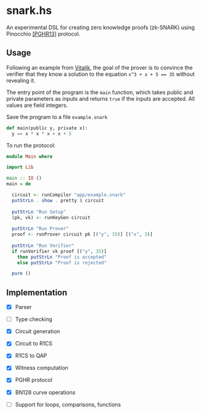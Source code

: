 # snark.hs

An experimental DSL for creating zero knowledge proofs (zk-SNARK) using Pinocchio [[PGHR13]](https://eprint.iacr.org/2013/279) protocol.

## Usage

Following an example from [Vitalik](https://medium.com/@VitalikButerin/quadratic-arithmetic-programs-from-zero-to-hero-f6d558cea649), 
the goal of the prover is to convince the verifier that they know a solution to the equation `x^3 + x + 5 == 35` without revealing it.

The entry point of the program is the `main` function, which takes public and private parameters as inputs and returns `true` if the inputs are accepted. All values are field integers. 

Save the program to a file `example.snark`
```python
def main(public y, private x): 
  y == x * x * x + x + 5
```

To run the protocol:

```haskell
module Main where

import Lib

main :: IO ()
main = do

  circuit <- runCompiler "app/example.snark"
  putStrLn . show . pretty $ circuit             
  
  putStrLn "Run Setup"
  (pk, vk) <- runKeyGen circuit
  
  putStrLn "Run Prover"
  proof <- runProver circuit pk [("y", 35)] [("x", 3)]
  
  putStrLn "Run Verifier"
  if runVerifier vk proof [("y", 35)]
    then putStrLn "Proof is accepted" 
    else putStrLn "Proof is rejected"

  pure ()
```

## Implementation

- [x] Parser
- [ ] Type checking
- [x] Circuit generation
- [x] Circuit to R1CS
- [x] R1CS to QAP
- [x] Witness computation
- [x] PGHR protocol
- [x] BN128 curve operations
- [ ] Support for loops, comparisons, functions

